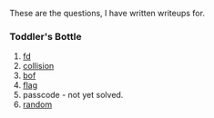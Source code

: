 These are the questions, I have written writeups for.

### Toddler's Bottle

1. [fd](./Toddlers_Bottle/fd.fd.md)
2. [collision](./Toddlers_Bottle/collision/collision.md)
3. [bof](./Toddlers_Bottle/bof/bof.md)
4. [flag](./Toddlers_Bottle/flag/flag.md)
5. passcode - not yet solved.
6. [random](./Toddlers_Bottle/random/random.md)

